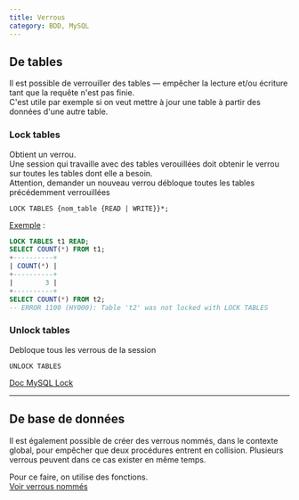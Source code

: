 ```yaml
---
title: Verrous
category: BDD, MySQL
---
```


## De tables

Il est possible de verrouiller des tables — empêcher la lecture et/ou écriture tant que la requête n'est pas finie.  
C'est utile par exemple si on veut mettre à jour une table à partir des données d'une autre table.

### Lock tables

Obtient un verrou.  
Une session qui travaille avec des tables verouillées doit obtenir le verrou sur toutes les tables dont elle a besoin.  
Attention, demander un nouveau verrou débloque toutes les tables précédemment verrouillées

    LOCK TABLES {nom_table {READ | WRITE}}*;

<ins>Exemple</ins> :

``` sql
LOCK TABLES t1 READ;
SELECT COUNT(*) FROM t1;
+----------+
| COUNT(*) |
+----------+
|        3 |
+----------+
SELECT COUNT(*) FROM t2;
-- ERROR 1100 (HY000): Table 't2' was not locked with LOCK TABLES
```

### Unlock tables

Debloque tous les verrous de la session

    UNLOCK TABLES


[Doc MySQL Lock](https://dev.mysql.com/doc/refman/5.7/en/lock-tables.html)

---

## De base de données

Il est également possible de créer des verrous nommés, dans le contexte global, pour empêcher que deux procédures entrent en collision. Plusieurs verrous peuvent dans ce cas exister en même temps.

Pour ce faire, on utilise des fonctions.  
[Voir verrous nommés](mysql-native-function.md#verrous)
